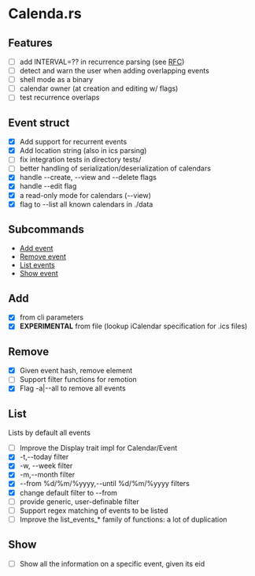 # Calenda.rs
## Features
 - [ ] add INTERVAL=?? in recurrence parsing (see [RFC](https://icalendar.org/iCalendar-RFC-5545/3-8-5-3-recurrence-rule.html))
 - [ ] detect and warn the user when adding overlapping events
 - [ ] shell mode as a binary
 - [ ] calendar owner (at creation and editing w/ flags)
 - [ ] test recurrence overlaps
## Event struct
 - [x] Add support for recurrent events
 - [x] Add location string (also in ics parsing)
 - [ ] fix integration tests in directory tests/
 - [ ] better handling of serialization/deserialization of calendars
 - [x] handle --create, --view and --delete flags
 - [x] handle --edit flag
 - [x] a read-only mode for calendars (--view)
 - [x] flag to --list all known calendars in ./data
## Subcommands
 - [Add event](#add)
 - [Remove event](#remove)
 - [List events](#list)
 - [Show event](#show)
## Add
 - [x] from cli parameters
 - [x] **EXPERIMENTAL** from file (lookup iCalendar specification for .ics files)
## Remove
 - [x] Given event hash, remove element
 - [ ] Support filter functions for remotion
 - [x] Flag -a|--all to remove all events
## List
Lists by default all events
 - [ ] Improve the Display trait impl for Calendar/Event
 - [x] -t,--today filter
 - [x] -w, --week filter
 - [x] -m,--month filter
 - [x] --from %d/%m/%yyyy,--until %d/%m/%yyyy filters
 - [x] change default filter to --from <current date>
 - [ ] provide generic, user-definable filter
 - [ ] Support regex matching of events to be listed
 - [ ] Improve the list_events_* family of functions: a lot of duplication
## Show
 - [ ] Show all the information on a specific event, given its eid